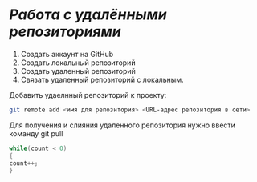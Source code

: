 # ***Работа с удалёнными репозиториями***

1. Создать аккаунт на GitHub
2. Создать локальный репозиторий
3. Создать удаленный репозиторий
4. Связать удаленный репозиторий с локальным.

Добавить удаелнный репозиторий к проекту:
```Bash
git remote add <имя для репозитория> <URL-адрес репозитория в сети>
```
Для получения и слияния удаленного репозитория нужно ввести команду git pull
```C#
while(count < 0)
{
count++;
}
```
